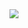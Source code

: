 <a href="https://github.com/anuraghazra/github-readme-stats">
  <img align="center" src="https://github-readme-stats.vercel.app/api?username=oyuh&show_icons=true&theme=gruvbox_light" />
</a>
